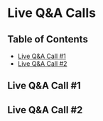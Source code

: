 # Live Q&A Calls

## Table of Contents

<!-- START doctoc generated TOC please keep comment here to allow auto update -->
<!-- DON'T EDIT THIS SECTION, INSTEAD RE-RUN doctoc TO UPDATE -->

- [Live Q&A Call #1](#live-qa-call-1)
- [Live Q&A Call #2](#live-qa-call-2)

<!-- END doctoc generated TOC please keep comment here to allow auto update -->

## Live Q&A Call #1

## Live Q&A Call #2
